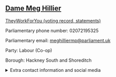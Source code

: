## <a href="https://members.parliament.uk/member/1524/contact">Dame Meg Hillier</a>

<a href="https://www.theyworkforyou.com/mp/11605/meg_hillier/hackney_south_and_shoreditch">TheyWorkForYou (voting record, statements)</a> 

Parliamentary phone number: 02072195325 

Parliamentary email: meghilliermp@parliament.uk 

Party: Labour (Co-op) 

Borough: Hackney South and Shoreditch 

<details><summary>Extra contact information and social media</summary> 
<li>Website: http://www.meghillier.com/</li>
<li>Twitter: https://twitter.com/Meg_HillierMP</li>
<li>Constituency office phone number:</li>
<li>Constituency office email:</li>
<li>Facebook:</li>
<li>Instagram:</li>
<li>Youtube:</li>
<li>Linkedin:</li>
<li>Government department phone number:</li>
<li>Government department email:</li>
<li>Threads:</li>
<li>Party office phone number:</li>
<li>Party office email:</li>
<li>Tiktok:</li>
</details>
